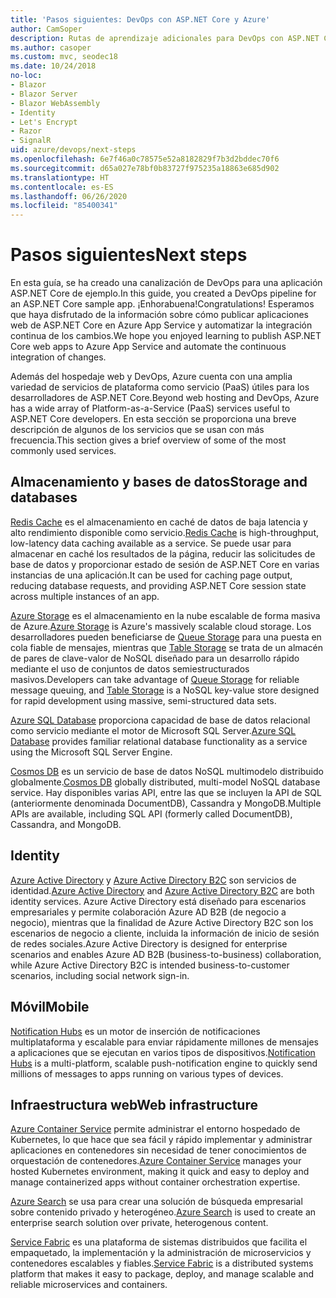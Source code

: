 ```yaml
---
title: 'Pasos siguientes: DevOps con ASP.NET Core y Azure'
author: CamSoper
description: Rutas de aprendizaje adicionales para DevOps con ASP.NET Core y Azure.
ms.author: casoper
ms.custom: mvc, seodec18
ms.date: 10/24/2018
no-loc:
- Blazor
- Blazor Server
- Blazor WebAssembly
- Identity
- Let's Encrypt
- Razor
- SignalR
uid: azure/devops/next-steps
ms.openlocfilehash: 6e7f46a0c78575e52a8182829f7b3d2bddec70f6
ms.sourcegitcommit: d65a027e78bf0b83727f975235a18863e685d902
ms.translationtype: HT
ms.contentlocale: es-ES
ms.lasthandoff: 06/26/2020
ms.locfileid: "85400341"
---
```

# <a name="next-steps"></a><span data-ttu-id="80b10-103">Pasos siguientes</span><span class="sxs-lookup"><span data-stu-id="80b10-103">Next steps</span></span>

<span data-ttu-id="80b10-104">En esta guía, se ha creado una canalización de DevOps para una aplicación ASP.NET Core de ejemplo.</span><span class="sxs-lookup"><span data-stu-id="80b10-104">In this guide, you created a DevOps pipeline for an ASP.NET Core sample app.</span></span> <span data-ttu-id="80b10-105">¡Enhorabuena!</span><span class="sxs-lookup"><span data-stu-id="80b10-105">Congratulations!</span></span> <span data-ttu-id="80b10-106">Esperamos que haya disfrutado de la información sobre cómo publicar aplicaciones web de ASP.NET Core en Azure App Service y automatizar la integración continua de los cambios.</span><span class="sxs-lookup"><span data-stu-id="80b10-106">We hope you enjoyed learning to publish ASP.NET Core web apps to Azure App Service and automate the continuous integration of changes.</span></span>

<span data-ttu-id="80b10-107">Además del hospedaje web y DevOps, Azure cuenta con una amplia variedad de servicios de plataforma como servicio (PaaS) útiles para los desarrolladores de ASP.NET Core.</span><span class="sxs-lookup"><span data-stu-id="80b10-107">Beyond web hosting and DevOps, Azure has a wide array of Platform-as-a-Service (PaaS) services useful to ASP.NET Core developers.</span></span> <span data-ttu-id="80b10-108">En esta sección se proporciona una breve descripción de algunos de los servicios que se usan con más frecuencia.</span><span class="sxs-lookup"><span data-stu-id="80b10-108">This section gives a brief overview of some of the most commonly used services.</span></span>

## <a name="storage-and-databases"></a><span data-ttu-id="80b10-109">Almacenamiento y bases de datos</span><span class="sxs-lookup"><span data-stu-id="80b10-109">Storage and databases</span></span>

<span data-ttu-id="80b10-110">[Redis Cache](/azure/redis-cache/) es el almacenamiento en caché de datos de baja latencia y alto rendimiento disponible como servicio.</span><span class="sxs-lookup"><span data-stu-id="80b10-110">[Redis Cache](/azure/redis-cache/) is high-throughput, low-latency data caching available as a service.</span></span> <span data-ttu-id="80b10-111">Se puede usar para almacenar en caché los resultados de la página, reducir las solicitudes de base de datos y proporcionar estado de sesión de ASP.NET Core en varias instancias de una aplicación.</span><span class="sxs-lookup"><span data-stu-id="80b10-111">It can be used for caching page output, reducing database requests, and providing ASP.NET Core session state across multiple instances of an app.</span></span>

<span data-ttu-id="80b10-112">[Azure Storage](/azure/storage/) es el almacenamiento en la nube escalable de forma masiva de Azure.</span><span class="sxs-lookup"><span data-stu-id="80b10-112">[Azure Storage](/azure/storage/) is Azure's massively scalable cloud storage.</span></span> <span data-ttu-id="80b10-113">Los desarrolladores pueden beneficiarse de [Queue Storage](/azure/storage/queues/storage-queues-introduction) para una puesta en cola fiable de mensajes, mientras que [Table Storage](/azure/storage/tables/table-storage-overview) se trata de un almacén de pares de clave-valor de NoSQL diseñado para un desarrollo rápido mediante el uso de conjuntos de datos semiestructurados masivos.</span><span class="sxs-lookup"><span data-stu-id="80b10-113">Developers can take advantage of [Queue Storage](/azure/storage/queues/storage-queues-introduction) for reliable message queuing, and [Table Storage](/azure/storage/tables/table-storage-overview) is a NoSQL key-value store designed for rapid development using massive, semi-structured data sets.</span></span>

<span data-ttu-id="80b10-114">[Azure SQL Database](/azure/sql-database/) proporciona capacidad de base de datos relacional como servicio mediante el motor de Microsoft SQL Server.</span><span class="sxs-lookup"><span data-stu-id="80b10-114">[Azure SQL Database](/azure/sql-database/) provides familiar relational database functionality as a service using the Microsoft SQL Server Engine.</span></span>

<span data-ttu-id="80b10-115">[Cosmos DB](/azure/cosmos-db/) es un servicio de base de datos NoSQL multimodelo distribuido globalmente.</span><span class="sxs-lookup"><span data-stu-id="80b10-115">[Cosmos DB](/azure/cosmos-db/) globally distributed, multi-model NoSQL database service.</span></span> <span data-ttu-id="80b10-116">Hay disponibles varias API, entre las que se incluyen la API de SQL (anteriormente denominada DocumentDB), Cassandra y MongoDB.</span><span class="sxs-lookup"><span data-stu-id="80b10-116">Multiple APIs are available, including SQL API (formerly called DocumentDB), Cassandra, and MongoDB.</span></span>

## Identity

<span data-ttu-id="80b10-117">[Azure Active Directory](/azure/active-directory/) y [Azure Active Directory B2C](/azure/active-directory-b2c/) son servicios de identidad.</span><span class="sxs-lookup"><span data-stu-id="80b10-117">[Azure Active Directory](/azure/active-directory/) and [Azure Active Directory B2C](/azure/active-directory-b2c/) are both identity services.</span></span> <span data-ttu-id="80b10-118">Azure Active Directory está diseñado para escenarios empresariales y permite colaboración Azure AD B2B (de negocio a negocio), mientras que la finalidad de Azure Active Directory B2C son los escenarios de negocio a cliente, incluida la información de inicio de sesión de redes sociales.</span><span class="sxs-lookup"><span data-stu-id="80b10-118">Azure Active Directory is designed for enterprise scenarios and enables Azure AD B2B (business-to-business) collaboration, while Azure Active Directory B2C is intended business-to-customer scenarios, including social network sign-in.</span></span>

## <a name="mobile"></a><span data-ttu-id="80b10-119">Móvil</span><span class="sxs-lookup"><span data-stu-id="80b10-119">Mobile</span></span>

<span data-ttu-id="80b10-120">[Notification Hubs](/azure/notification-hubs/) es un motor de inserción de notificaciones multiplataforma y escalable para enviar rápidamente millones de mensajes a aplicaciones que se ejecutan en varios tipos de dispositivos.</span><span class="sxs-lookup"><span data-stu-id="80b10-120">[Notification Hubs](/azure/notification-hubs/) is a multi-platform, scalable push-notification engine to quickly send millions of messages to apps running on various types of devices.</span></span>

## <a name="web-infrastructure"></a><span data-ttu-id="80b10-121">Infraestructura web</span><span class="sxs-lookup"><span data-stu-id="80b10-121">Web infrastructure</span></span>

<span data-ttu-id="80b10-122">[Azure Container Service](/azure/aks/) permite administrar el entorno hospedado de Kubernetes, lo que hace que sea fácil y rápido implementar y administrar aplicaciones en contenedores sin necesidad de tener conocimientos de orquestación de contenedores.</span><span class="sxs-lookup"><span data-stu-id="80b10-122">[Azure Container Service](/azure/aks/) manages your hosted Kubernetes environment, making it quick and easy to deploy and manage containerized apps without container orchestration expertise.</span></span>

<span data-ttu-id="80b10-123">[Azure Search](/azure/search/) se usa para crear una solución de búsqueda empresarial sobre contenido privado y heterogéneo.</span><span class="sxs-lookup"><span data-stu-id="80b10-123">[Azure Search](/azure/search/) is used to create an enterprise search solution over private, heterogenous content.</span></span>

<span data-ttu-id="80b10-124">[Service Fabric](/azure/service-fabric/) es una plataforma de sistemas distribuidos que facilita el empaquetado, la implementación y la administración de microservicios y contenedores escalables y fiables.</span><span class="sxs-lookup"><span data-stu-id="80b10-124">[Service Fabric](/azure/service-fabric/) is a distributed systems platform that makes it easy to package, deploy, and manage scalable and reliable microservices and containers.</span></span>
